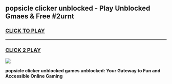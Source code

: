 
## popsicle clicker unblocked - Play Unblocked Gmaes & Free #2urnt
<h3>
<a href="https://news.freeplayer.one?title=popsicle_clicker_unblocked&ref=24F">CLICK TO PLAY</a></h3>
<hr>

<h3>
<a href="https://news.freeplayer.one?title=popsicle_clicker_unblocked&ref=24F">CLICK 2 PLAY</a>
  
</h3>

<a href="https://news.freeplayer.one?title=popsicle_clicker_unblocked&ref=24F/"><img src="https://clearcache.store/games.png"></a>


**popsicle clicker unblocked games unblocked: Your Gateway to Fun and Accessible Online Gaming**
